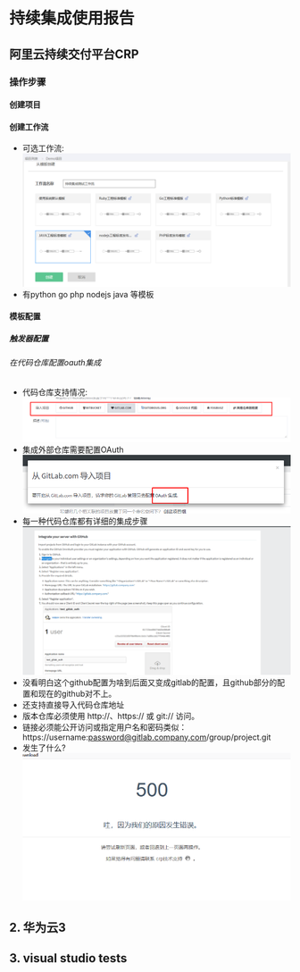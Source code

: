 # 持续集成使用报告

## 阿里云持续交付平台CRP

### 操作步骤

#### 创建项目

#### 创建工作流
- 可选工作流:
![Image text](./report/jpg/创建工作流.png)
- 有python go php nodejs java 等模板

#### 模板配置

##### 触发器配置

###### 在代码仓库配置oauth集成
- 代码仓库支持情况:
![Image text](./report/jpg/git.png)
- 集成外部仓库需要配置OAuth
![Image text](./report/jpg/OAuth1.png)
- 每一种代码仓库都有详细的集成步骤
![Image text](./report/jpg/OAuth2.png)
- 没看明白这个github配置为啥到后面又变成gitlab的配置，且github部分的配置和现在的github对不上。
- 还支持直接导入代码仓库地址
- 版本仓库必须使用 http://、https:// 或 git:// 访问。
- 链接必须能公开访问或指定用户名和密码类似：https://username:password@gitlab.company.com/group/project.git
- 发生了什么?
![Image text](./report/jpg/500.png)
## 2. 华为云3


## 3. visual studio tests